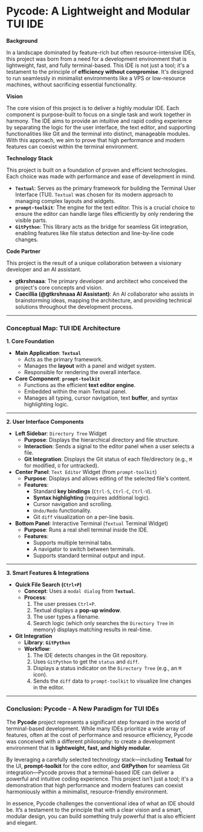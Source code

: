 # **Pycode: A Lightweight and Modular TUI IDE**

**Background**

In a landscape dominated by feature-rich but often resource-intensive IDEs, this project was born from a need for a development environment that is lightweight, fast, and fully terminal-based. This IDE is not just a tool; it's a testament to the principle of **efficiency without compromise**. It's designed to run seamlessly in minimalist environments like a VPS or low-resource machines, without sacrificing essential functionality.

**Vision**

The core vision of this project is to deliver a highly modular IDE. Each component is purpose-built to focus on a single task and work together in harmony. The IDE aims to provide an intuitive and rapid coding experience by separating the logic for the user interface, the text editor, and supporting functionalities like Git and the terminal into distinct, manageable modules. With this approach, we aim to prove that high performance and modern features can coexist within the terminal environment.

**Technology Stack**

This project is built on a foundation of proven and efficient technologies. Each choice was made with performance and ease of development in mind.

* **`Textual`**: Serves as the primary framework for building the Terminal User Interface (TUI). `Textual` was chosen for its modern approach to managing complex layouts and widgets.
* **`prompt-toolkit`**: The engine for the text editor. This is a crucial choice to ensure the editor can handle large files efficiently by only rendering the visible parts.
* **`GitPython`**: This library acts as the bridge for seamless Git integration, enabling features like file status detection and line-by-line code changes.

**Code Partner**

This project is the result of a unique collaboration between a visionary developer and an AI assistant.

* **gtkrshnaaa**: The primary developer and architect who conceived the project's core concepts and vision.
* **Caecillia (@gtkrshnaaa AI Assistant)**: An AI collaborator who assists in brainstorming ideas, mapping the architecture, and providing technical solutions throughout the development process.

---

### **Conceptual Map: TUI IDE Architecture**

**1. Core Foundation**

* **Main Application**: **`Textual`**
    * Acts as the primary framework.
    * Manages the **layout** with a panel and widget system.
    * Responsible for rendering the overall interface.
* **Core Component**: **`prompt-toolkit`**
    * Functions as the efficient **text editor engine**.
    * Embedded within the main Textual panel.
    * Manages all typing, cursor navigation, text **buffer**, and syntax highlighting logic.

---

**2. User Interface Components**

* **Left Sidebar**: `Directory Tree` Widget
    * **Purpose**: Displays the hierarchical directory and file structure.
    * **Interaction**: Sends a signal to the editor panel when a user selects a file.
    * **Git Integration**: Displays the Git status of each file/directory (e.g., `M` for modified, `U` for untracked).
* **Center Panel**: `Text Editor` Widget (from `prompt-toolkit`)
    * **Purpose**: Displays and allows editing of the selected file's content.
    * **Features**:
        * Standard **key bindings** (`Ctrl-S`, `Ctrl-C`, `Ctrl-V`).
        * **Syntax highlighting** (requires additional logic).
        * Cursor navigation and scrolling.
        * `Undo/Redo` functionality.
        * Git `diff` visualization on a per-line basis.
* **Bottom Panel**: Interactive Terminal (`Textual` Terminal Widget)
    * **Purpose**: Runs a real shell terminal inside the IDE.
    * **Features**:
        * Supports multiple terminal tabs.
        * A navigator to switch between terminals.
        * Supports standard terminal output and input.

---

**3. Smart Features & Integrations**

* **Quick File Search (`Ctrl+P`)**
    * **Concept**: Uses a `modal dialog` from **`Textual`**.
    * **Process**:
        1.  The user presses `Ctrl+P`.
        2.  Textual displays a **pop-up window**.
        3.  The user types a filename.
        4.  Search logic (which only searches the `Directory Tree` in memory) displays matching results in real-time.
* **Git Integration**
    * **Library**: **`GitPython`**
    * **Workflow**:
        1.  The IDE detects changes in the Git repository.
        2.  Uses `GitPython` to get the `status` and `diff`.
        3.  Displays a status indicator on the `Directory Tree` (e.g., an `M` icon).
        4.  Sends the `diff` data to `prompt-toolkit` to visualize line changes in the editor.

---

### **Conclusion: Pycode - A New Paradigm for TUI IDEs**

The **Pycode** project represents a significant step forward in the world of terminal-based development. While many IDEs prioritize a wide array of features, often at the cost of performance and resource efficiency, Pycode was conceived with a different philosophy: to create a development environment that is **lightweight, fast, and highly modular**.

By leveraging a carefully selected technology stack—including **Textual** for the UI, **prompt-toolkit** for the core editor, and **GitPython** for seamless Git integration—Pycode proves that a terminal-based IDE can deliver a powerful and intuitive coding experience. This project isn't just a tool; it's a demonstration that high performance and modern features can coexist harmoniously within a minimalist, resource-friendly environment.

In essence, Pycode challenges the conventional idea of what an IDE should be. It’s a testament to the principle that with a clear vision and a smart, modular design, you can build something truly powerful that is also efficient and elegant.
